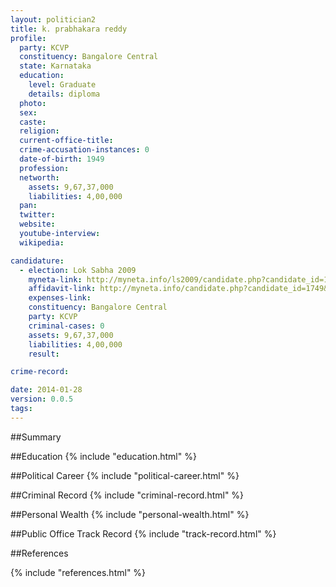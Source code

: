 ```yaml
---
layout: politician2
title: k. prabhakara reddy
profile: 
  party: KCVP
  constituency: Bangalore Central
  state: Karnataka
  education: 
    level: Graduate
    details: diploma
  photo: 
  sex: 
  caste: 
  religion: 
  current-office-title: 
  crime-accusation-instances: 0
  date-of-birth: 1949
  profession: 
  networth: 
    assets: 9,67,37,000
    liabilities: 4,00,000
  pan: 
  twitter: 
  website: 
  youtube-interview: 
  wikipedia: 

candidature: 
  - election: Lok Sabha 2009
    myneta-link: http://myneta.info/ls2009/candidate.php?candidate_id=1749
    affidavit-link: http://myneta.info/candidate.php?candidate_id=1749&scan=original
    expenses-link: 
    constituency: Bangalore Central 
    party: KCVP
    criminal-cases: 0
    assets: 9,67,37,000
    liabilities: 4,00,000
    result:  

crime-record: 

date: 2014-01-28
version: 0.0.5
tags: 
---
```

##Summary


##Education
{% include "education.html" %}


##Political Career
{% include "political-career.html" %}


##Criminal Record
{% include "criminal-record.html" %}


##Personal Wealth
{% include "personal-wealth.html" %}


##Public Office Track Record
{% include "track-record.html" %}


##References


{% include "references.html" %}
